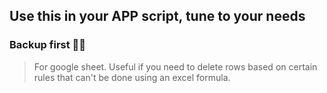 ## Use this in your APP script, tune to your needs

### Backup first 🙏🏽

> For google sheet. Useful if you need to delete rows based on certain rules that can't be done using an excel formula.

